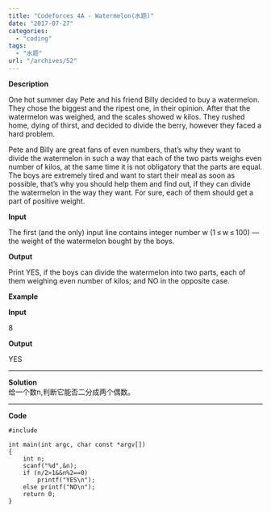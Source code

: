 ```yaml
---
title: "Codeforces 4A - Watermelon(水题)"
date: "2017-07-27"
categories: 
  - "coding"
tags: 
  - "水题"
url: "/archives/52"
---
```


**Description**

One hot summer day Pete and his friend Billy decided to buy a watermelon. They chose the biggest and the ripest one, in their opinion. After that the watermelon was weighed, and the scales showed w kilos. They rushed home, dying of thirst, and decided to divide the berry, however they faced a hard problem.

Pete and Billy are great fans of even numbers, that’s why they want to divide the watermelon in such a way that each of the two parts weighs even number of kilos, at the same time it is not obligatory that the parts are equal. The boys are extremely tired and want to start their meal as soon as possible, that’s why you should help them and find out, if they can divide the watermelon in the way they want. For sure, each of them should get a part of positive weight.

**Input**

The first (and the only) input line contains integer number w (1 ≤ w ≤ 100) — the weight of the watermelon bought by the boys.

**Output**

Print YES, if the boys can divide the watermelon into two parts, each of them weighing even number of kilos; and NO in the opposite case.

**Example**

**Input**

8

**Output**

YES

* * *

**Solution**  
给一个数n,判断它能否二分成两个偶数。

* * *

**Code**

```
#include 

int main(int argc, char const *argv[])
{
    int n;
    scanf("%d",&n);
    if (n/2>1&&n%2==0)
        printf("YES\n");
    else printf("NO\n");
    return 0;
}
```
